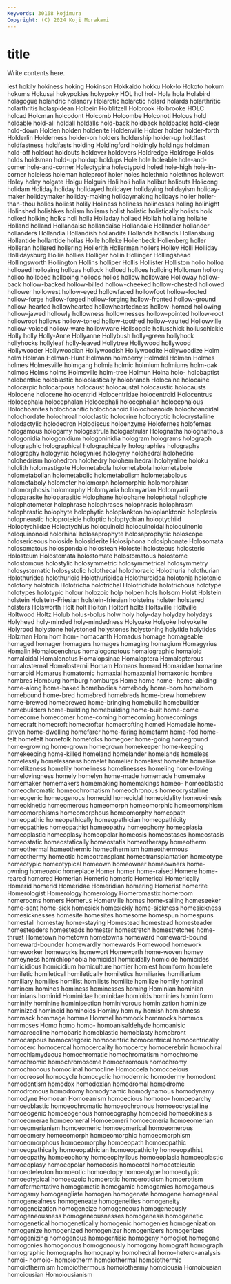 ```yaml
---
Keywords: 30168 kojimura
Copyright: (C) 2024 Koji Murakami
---
```


# title

Write contents here.



iest hokily hokiness hoking Hokinson Hokkaido hokku
Hok-lo Hokoto hokum hokums Hokusai hokypokies hokypoky HOL hol hol-
Hola hola Holabird holagogue holandric holandry Holarctic holarctic holard holards
holarthritic holarthritis holaspidean Holbein Holblitzell Holbrook Holbrooke HOLC holcad Holcman
holcodont Holcomb Holcombe Holconoti Holcus hold holdable hold-all holdall holdalls
hold-back holdback holdbacks hold-clear hold-down Holden holden holdenite Holdenville Holder
holder holder-forth Holderlin Holderness holder-on holders holdership holder-up holdfast holdfastness
holdfasts holding Holdingford holdingly holdings holdman hold-off holdout holdouts holdover
holdovers Holdredge Holdrege Holds holds holdsman hold-up holdup holdups Hole
hole holeable hole-and-comer hole-and-corner Holectypina holectypoid holed hole-high hole-in-corner holeless
holeman holeproof holer holes holethnic holethnos holewort Holey holey holgate
Holgu Holguin Holi holi holia holibut holibuts Holicong holidam Holiday
holiday holidayed holidayer holidaying holidayism holiday-maker holidaymaker holiday-making holidaymaking holidays
holier holier-than-thou holies holiest holily Holiness holiness holinesses holing holinight
Holinshed holishkes holism holisms holist holistic holistically holists holk holked
holking holks holl holla Holladay hollaed Hollah hollaing hollaite Holland
holland Hollandaise hollandaise Hollandale Hollander hollander hollanders Hollandia Hollandish hollandite
Hollands hollands Hollansburg Hollantide hollantide hollas Holle holleke Hollenbeck Hollenberg
holler Holleran hollered hollering Hollerith Hollerman hollers Holley Holli Holliday
Hollidaysburg Hollie hollies Holliger hollin Hollinger Hollingshead Hollingsworth Hollington Hollins
holliper Hollis Hollister Holliston hollo holloa holloaed holloaing holloas hollock
holloed holloes holloing Holloman hollong holloo hollooed hollooing holloos hollos
hollow holloware Holloway hollow-back hollow-backed hollow-billed hollow-cheeked hollow-chested hollowed hollower
hollowest hollow-eyed hollowfaced hollowfoot hollow-footed hollow-forge hollow-forged hollow-forging hollow-fronted hollow-ground
hollow-hearted hollowhearted hollowheartedness hollow-horned hollowing hollow-jawed hollowly hollowness hollownesses hollow-pointed
hollow-root hollowroot hollows hollow-toned hollow-toothed hollow-vaulted Hollowville hollow-voiced hollow-ware hollowware
Hollsopple holluschick holluschickie Holly holly Holly-Anne Hollyanne Hollybush holly-green hollyhock
hollyhocks hollyleaf holly-leaved Hollytree Hollywood hollywood Hollywooder Hollywoodian Hollywoodish Hollywoodite
Hollywoodize Holm holm Holman Holman-Hunt Holmann holmberry Holmdel Holmen Holmes
holmes Holmesville holmgang holmia holmic holmium holmiums holm-oak holmos Holms
holms Holmsville holm-tree Holmun Holna holo- holobaptist holobenthic holoblastic holoblastically
holobranch Holocaine holocaine holocarpic holocarpous holocaust holocaustal holocaustic holocausts Holocene
holocene holocentrid Holocentridae holocentroid Holocentrus Holocephala holocephalan Holocephali holocephalian holocephalous
Holochoanites holochoanitic holochoanoid Holochoanoida holochoanoidal holochordate holochroal holoclastic holocrine holocryptic
holocrystalline holodactylic holodedron Holodiscus holoenzyme Holofernes holofernes hologamous hologamy hologastrula
hologastrular Holognatha holognathous hologonidia hologonidium hologoninidia hologram holograms holograph holographic
holographical holographically holographies holographs holography hologynic hologynies hologyny holohedral holohedric
holohedrism holohedron holohedry holohemihedral holohyaline holoku hololith holomastigote Holometabola holometabola
holometabole holometabolian holometabolic holometabolism holometabolous holometaboly holometer holomorph holomorphic holomorphism
holomorphosis holomorphy Holomyaria holomyarian Holomyarii holoparasite holoparasitic Holophane holophane holophotal
holophote holophotometer holophrase holophrases holophrasis holophrasm holophrastic holophyte holophytic holoplankton
holoplanktonic holoplexia holopneustic holoproteide holoptic holoptychian holoptychiid Holoptychiidae Holoptychius holoquinoid
holoquinoidal holoquinonic holoquinonoid holorhinal holosaprophyte holosaprophytic holoscope holosericeous holoside holosiderite
Holosiphona holosiphonate Holosomata holosomatous holospondaic holostean Holostei holosteous holosteric Holosteum
Holostomata holostomate holostomatous holostome holostomous holostylic holosymmetric holosymmetrical holosymmetry holosystematic
holosystolic holothecal holothoracic Holothuria holothurian Holothuridea holothurioid Holothurioidea Holothuroidea holotonia
holotonic holotony holotrich Holotricha holotrichal Holotrichida holotrichous holotype holotypes holotypic
holour holozoic holp holpen hols holsom Holst Holstein holstein Holstein-Friesian
holstein-friesian holsteins holster holstered holsters Holsworth Holt holt Holton Holtorf
holts Holtsville Holtville Holtwood Holtz Holub holus-bolus holw holy holy-day
holyday holydays Holyhead holy-minded holy-mindedness Holyoake Holyoke holyokeite Holyrood holystone
holystoned holystones holystoning holytide holytides Holzman Hom hom hom- homacanth
Homadus homage homageable homaged homager homagers homages homaging homagium Homagyrius
Homalin Homalocenchrus homalogonatous homalographic homaloid homaloidal Homalonotus Homalopsinae Homaloptera Homalopterous
homalosternal Homalosternii Homam Homans homard Homaridae homarine homaroid Homarus homatomic
homaxial homaxonial homaxonic hombre hombres Homburg homburg homburgs Home home
home- home-abiding home-along home-baked homebodies homebody home-born homeborn homebound home-bred
homebred homebreds home-brew homebrew home-brewed homebrewed home-bringing homebuild homebuilder homebuilders
home-building homebuilding home-built home-come homecome homecomer home-coming homecoming homecomings homecraft
homecroft homecrofter homecrofting homed Homedale home-driven home-dwelling homefarer home-faring homefarm
home-fed home-felt homefelt homefolk homefolks homegoer home-going homeground home-growing home-grown
homegrown homekeeper home-keeping homekeeping home-killed homeland homelander homelands homeless homelessly
homelessness homelet homelier homeliest homelife homelike homelikeness homelily homeliness homelinesses
homeling home-loving homelovingness homely homelyn home-made homemade homemake homemaker homemakers
homemaking homemakings homeo- homeoblastic homeochromatic homeochromatism homeochronous homeocrystalline homeogenic homeogenous
homeoid homeoidal homeoidality homeokinesis homeokinetic homeomerous homeomorph homeomorphic homeomorphism homeomorphisms
homeomorphous homeomorphy homeopath homeopathic homeopathically homeopathician homeopathicity homeopathies homeopathist homeopathy
homeophony homeoplasia homeoplastic homeoplasy homeopolar homeosis homeostases homeostasis homeostatic homeostatically
homeostatis homeotherapy homeotherm homeothermal homeothermic homeothermism homeothermous homeothermy homeotic homeotransplant
homeotransplantation homeotype homeotypic homeotypical homeown homeowner homeowners home-owning homeozoic homeplace
Homer homer home-raised Homere home-reared homered Homerian Homeric homeric Homerical
Homerically Homerid homerid Homeridae Homeridian homering Homerist homerite Homerologist Homerology
homerology Homeromastix homeroom homerooms homers Homerus Homerville homes home-sailing homeseeker
home-sent home-sick homesick homesickly home-sickness homesickness homesicknesses homesite homesites homesome
homespun homespuns homestall homestay home-staying Homestead homestead homesteader homesteaders homesteads
homester homestretch homestretches home-thrust Hometown hometown hometowns homeward homeward-bound homeward-bounder
homewardly homewards Homewood homework homeworker homeworks homewort Homeworth home-woven homey
homeyness homichlophobia homicidal homicidally homicide homicides homicidious homicidium homiculture homier
homiest homiform homilete homiletic homiletical homiletically homiletics homiliaries homiliarium homiliary
homilies homilist homilists homilite homilize homily hominal hominem homines hominess
hominesses homing Hominian hominian hominians hominid Hominidae hominidae hominids hominies
hominiform hominify hominine hominisection hominivorous hominization hominize hominized hominoid hominoids
Hominy hominy homish homishness hommack hommage homme Hommel hommock hommocks
hommos hommoses Homo homo homo- homoanisaldehyde homoanisic homoarecoline homobaric homoblastic
homoblasty homobront homocarpous homocategoric homocentric homocentrical homocentrically homocerc homocercal homocercality
homocercy homocerebrin homochiral homochlamydeous homochromatic homochromatism homochrome homochromic homochromosome homochromous
homochromy homochronous homoclinal homocline Homocoela homocoelous homocreosol homocycle homocyclic homodermic
homodermy homodont homodontism homodox homodoxian homodromal homodrome homodromous homodromy homodynamic
homodynamous homodynamy homodyne Homoean Homoeanism homoecious homoeo- homoeoarchy homoeoblastic homoeochromatic
homoeochronous homoeocrystalline homoeogenic homoeogenous homoeography homoeoid homoeokinesis homoeomerae homoeomeral Homoeomeri
homoeomeria homoeomerian homoeomerianism homoeomeric homoeomerical homoeomerous homoeomery homoeomorph homoeomorphic homoeomorphism
homoeomorphous homoeomorphy homoeopath homoeopathic homoeopathically homoeopathician homoeopathicity homoeopathist homoeopathy homoeophony
homoeophyllous homoeoplasia homoeoplastic homoeoplasy homoeopolar homoeosis homoeotel homoeoteleutic homoeoteleuton homoeotic
homoeotopy homoeotype homoeotypic homoeotypical homoeozoic homoerotic homoeroticism homoerotism homofermentative homogametic
homogamic homogamies homogamous homogamy homogangliate homogen homogenate homogene homogeneal homogenealness
homogeneate homogeneities homogeneity homogeneization homogeneize homogeneous homogeneously homogeneousness homogeneousnesses homogenesis
homogenetic homogenetical homogenetically homogenic homogenies homogenization homogenize homogenized homogenizer homogenizers
homogenizes homogenizing homogenous homogentisic homogeny homoglot homogone homogonies homogonous homogonously
homogony homograft homograph homographic homographs homography homohedral homo-hetero-analysis homoi- homoio-
homoiotherm homoiothermal homoiothermic homoiothermism homoiothermous homoiothermy homoiousia Homoiousian homoiousian Homoiousianism
